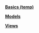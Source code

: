 **[Basics (temp)](https://github.com/SethTucker/python-notes/blob/master/django/basics-temp.md)**  

**[Models](https://github.com/SethTucker/python-notes/blob/master/basics-of-computing.md)**

**[Views](https://github.com/SethTucker/python-notes/blob/master/lists.md)**  
